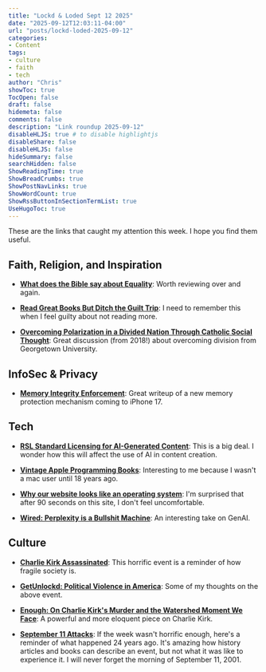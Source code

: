 ```yaml
---
title: "Lockd & Loded Sept 12 2025"
date: "2025-09-12T12:03:11-04:00"
url: "posts/lockd-loded-2025-09-12"
categories:
- Content
tags:
- culture
- faith
- tech
author: "Chris"
showToc: true
TocOpen: false
draft: false
hidemeta: false
comments: false
description: "Link roundup 2025-09-12"
disableHLJS: true # to disable highlightjs
disableShare: false
disableHLJS: false
hideSummary: false
searchHidden: false
ShowReadingTime: true
ShowBreadCrumbs: true
ShowPostNavLinks: true
ShowWordCount: true
ShowRssButtonInSectionTermList: true
UseHugoToc: true
---
```

These are the links that caught my attention this week. I hope you find them
useful.

## Faith, Religion, and Inspiration

- [**What does the Bible say about Equality**][7]: Worth reviewing over and
again.

- [**Read Great Books But Ditch the Guilt Trip**][9]: I need to remember this
when I feel guilty about not reading more.

- [**Overcoming Polarization in a Divided Nation Through Catholic Social
Thought**][11]: Great discussion (from 2018!) about overcoming division from
Georgetown University.

## InfoSec & Privacy

- [**Memory Integrity Enforcement**][12]: Great writeup of a new memory
protection mechanism coming to iPhone 17.

## Tech

- [**RSL Standard Licensing for AI-Generated Content**][3]: This is a big deal. I
  wonder how this will affect the use of AI in content creation.

- [**Vintage Apple Programming Books**][4]: Interesting to me because I wasn't a
  mac user until 18 years ago.

- [**Why our website looks like an operating system**][5]: I'm surprised that
after 90 seconds on this site, I don't feel uncomfortable.

- [**Wired: Perplexity is a Bullshit Machine**][10]: An interesting take on
  GenAI.

## Culture

- [**Charlie Kirk Assassinated**][1]: This horrific event is a reminder of how
  fragile society is.

- [**GetUnlockd: Political Violence in America**][2]: Some of my thoughts on
the above event.

- [**Enough: On Charlie Kirk's Murder and the Watershed Moment We Face**][6]: A
  powerful and more eloquent piece on Charlie Kirk.

- [**September 11 Attacks**][8]: If the week wasn't horrific enough, here's a
reminder of what happened 24 years ago. It's amazing how history articles and
books can describe an event, but not what it was like to experience it. I will
never forget the morning of September 11, 2001.

[1]: https://www.nbcnews.com/news/us-news/live-blog/live-updates-shooting-charlie-kirk-event-utah-rcna230437
[2]: https://getunlockd.org/political-violence-in-america/
[3]: https://www.theverge.com/news/775072/rsl-standard-licensing-ai-publishing-reddit-yahoo-medium
[4]: https://vintageapple.org/macprogramming/index_year.html
[5]: https://posthog.com/blog/why-os
[6]: https://news.fairforall.org/p/enough-on-charlie-kirks-murder-and?publication_id=415200&post_id=173320092&isFreemail=true&r=v5uks&triedRedirect=true
[7]: https://www.openbible.info/topics/equality
[8]: https://en.wikipedia.org/wiki/September_11_attacks
[9]: https://www.wordonfire.org/articles/read-great-books-but-ditch-the-guilt-trip/#site-content
[10]: https://www.wired.com/story/perplexity-is-a-bullshit-machine/
[11]: https://catholicsocialthought.georgetown.edu/events/overcoming-polarization-in-a-divided-nation-through-catholic-social-thought
[12]: https://security.apple.com/blog/memory-integrity-enforcement/
